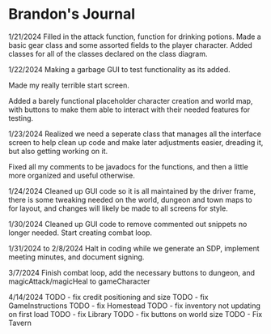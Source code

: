 # Brandon's Journal

1/21/2024
Filled in the attack function, function for drinking potions. Made a basic gear class and some assorted fields to the player character. Added classes for all of the classes declared on the class diagram.

1/22/2024
Making a garbage GUI to test functionality as its added.

Made my really terrible start screen.

Added a barely functional placeholder character creation and world map, with buttons to make them able to interact with their needed features for testing.

1/23/2024
Realized we need a seperate class that manages all the interface screen to help clean up code and make later adjustments easier, dreading it, but also getting working on it.

Fixed all my comments to be javadocs for the functions, and then a little more organized and useful otherwise.

1/24/2024
Cleaned up GUI code so it is all maintained by the driver frame, there is some tweaking needed on the world, dungeon and town maps to for layout, and changes will likely be made to all screens for style.

1/30/2024
Cleaned up GUI code to remove commented out snippets no longer needed.
Start creating combat loop.

1/31/2024 to 2/8/2024
Halt in coding while we generate an SDP, implement meeting minutes, and document signing.

3/7/2024
Finish combat loop, add the necessary buttons to dungeon, and magicAttack/magicHeal to gameCharacter

4/14/2024
TODO - fix credit positioning and size
TODO - fix GameInstructions
TODO - fix Homestead
TODO - fix inventory not updating on first load
TODO - fix Library
TODO - fix buttons on world size
TODO - Fix Tavern